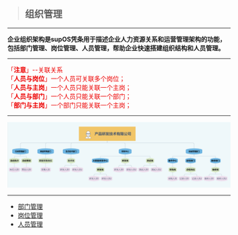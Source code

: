 > ## **组织管理**

---

**企业组织架构是supOS凭条用于描述企业人力资源关系和运营管理架构的功能，包括部门管理、岗位管理、人员管理，帮助企业快速搭建组织结构和人员管理。**

---

<font color='redLight'>「**注意**」--关联关系</br>
「**人员与岗位**」一个人员可关联多个岗位；</br>
「**人员与主岗**」一个人员只能关联一个主岗；</br>
「**人员与部门**」一个人员只能关联一个部门；</br>
「**部门与主岗**」一个部门只能关联一个主岗；</br>
</font>

---

![组织管理](assets/img/Organization-Mana.png "组织管理")

---

* [部门管理](/docs/Organization/deptMana)
* [岗位管理](/docs/Organization/postMana)
* [人员管理](/docs/Organization/userMana)